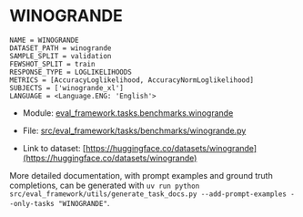 # WINOGRANDE

````
NAME = WINOGRANDE
DATASET_PATH = winogrande
SAMPLE_SPLIT = validation
FEWSHOT_SPLIT = train
RESPONSE_TYPE = LOGLIKELIHOODS
METRICS = [AccuracyLoglikelihood, AccuracyNormLoglikelihood]
SUBJECTS = ['winogrande_xl']
LANGUAGE = <Language.ENG: 'English'>
````

- Module: [eval_framework.tasks.benchmarks.winogrande](eval_framework.tasks.benchmarks.winogrande)

- File: [src/eval_framework/tasks/benchmarks/winogrande.py](../../src/eval_framework/tasks/benchmarks/winogrande.py)

- Link to dataset: [https://huggingface.co/datasets/winogrande](https://huggingface.co/datasets/winogrande)

More detailed documentation, with prompt examples and ground truth completions, can be generated with `uv run python src/eval_framework/utils/generate_task_docs.py --add-prompt-examples --only-tasks "WINOGRANDE"`.
